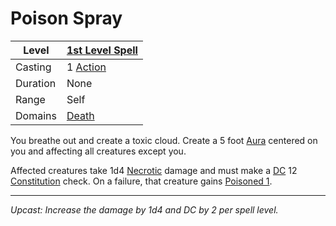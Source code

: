 # Poison Spray

| Level    | [1st Level Spell](1st%20Level%20Spells.md)                            |
| -------- | --------------------------------------------------------------------- |
| Casting  | 1 [Action](../../../../Game%20Procedures/Core%20Procedures/Action.md) |
| Duration | None                                                                  |
| Range    | Self                                                                  |
| Domains  | [Death](../../Spell%20Domains/Death.md)                               |

You breathe out and create a toxic cloud. Create a 5 foot [Aura](../../Areas%20of%20Effect/Aura.md) centered on you and affecting all creatures except you.

Affected creatures take 1d4 [Necrotic](../../../../Game%20Procedures/Combat/Damage%20Types/Necrotic.md) damage and must make a [DC](../../../../Game%20Procedures/Core%20Procedures/DC.md) 12 [Constitution](../../../../Player%20Characters/The%20Ability%20Scores/Constitution.md) check. On a failure, that creature gains [Poisoned 1](../../../../Game%20Procedures/Conditions/Poisoned.md).

---
*Upcast: Increase the damage by 1d4 and DC by 2 per spell level.*
